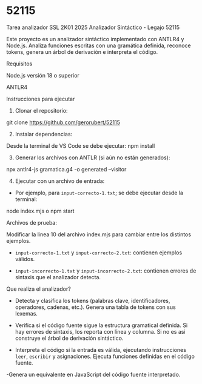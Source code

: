 # 52115
Tarea analizador SSL 2K01 2025
Analizador Sintáctico - Legajo 52115 

Este proyecto es un analizador sintáctico implementado con ANTLR4 y Node.js. Analiza funciones escritas con una gramática definida, reconoce tokens, genera un árbol de derivación e interpreta el código. 

 Requisitos 

Node.js versión 18 o superior 

ANTLR4 

 Instrucciones para ejecutar 

1. Clonar el repositorio: 

git clone https://github.com/gerorubert/52115 

 
2. Instalar dependencias: 

Desde la terminal de VS Code se debe ejecutar:  npm install 


3. Generar los archivos con ANTLR (si aún no están generados): 

npx antlr4-js gramatica.g4 -o generated –visitor 

 
4. Ejecutar con un archivo de entrada: 

- Por ejemplo, para `input-correcto-1.txt`; se debe ejecutar desde la terminal: 

node index.mjs 
o
npm start  

 
Archivos de prueba: 

Modificar la linea 10 del archivo index.mjs para cambiar entre los distintos ejemplos. 


-  `input-correcto-1.txt` y `input-correcto-2.txt`: contienen ejemplos válidos. 

-  `input-incorrecto-1.txt` y `input-incorrecto-2.txt`: contienen errores de sintaxis que el analizador detecta. 


Que realiza el analizador? 


- Detecta y clasifica los tokens (palabras clave, identificadores, operadores, cadenas, etc.). Genera una tabla de tokens con sus lexemas. 

- Verifica si el código fuente sigue la estructura gramatical definida. Si hay errores de sintaxis, los reporta con línea y columna. Si no es asi construye el árbol de derivación sintáctico. 

- Interpreta el código si la entrada es válida, ejecutando instrucciones `leer`, `escribir` y asignaciones. Ejecuta funciones definidas en el código fuente. 

-Genera un equivalente en JavaScript del código fuente interpretado. 
